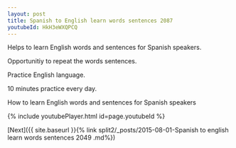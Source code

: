 ```yaml
---
layout: post
title: Spanish to English learn words sentences 2087 
youtubeId: HkH3eWXQPCQ
---
```

 
 
Helps to learn English words and sentences for Spanish speakers.

Opportunitiy to repeat the words sentences. 

Practice English language. 
 
10 minutes practice every day. 
 
How to learn English words and sentences for Spanish speakers 
 
{% include youtubePlayer.html id=page.youtubeId %}
 
 
[Next]({{ site.baseurl }}{% link  split2/_posts/2015-08-01-Spanish to english learn words sentences 2049 .md%})
 
